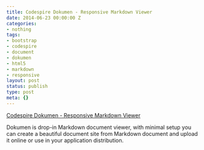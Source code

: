 ```yaml
---
title: Codespire Dokumen - Responsive Markdown Viewer
date: 2014-06-23 00:00:00 Z
categories:
- nothing
tags:
- bootstrap
- codespire
- document
- dokumen
- html5
- markdown
- responsive
layout: post
status: publish
type: post
meta: {}
---
```


[Codespire Dokumen - Responsive Markdown Viewer](http://www.binpress.com/app/codespire-dokumen-responsive-markdown-viewer/2112 "Codespire Dokumen - Responsive Markdown Viewer")

Dokumen is drop-in Markdown document viewer, with minimal setup you can create a beautiful document site from Markdown document and upload it online or use in your application distribution.

